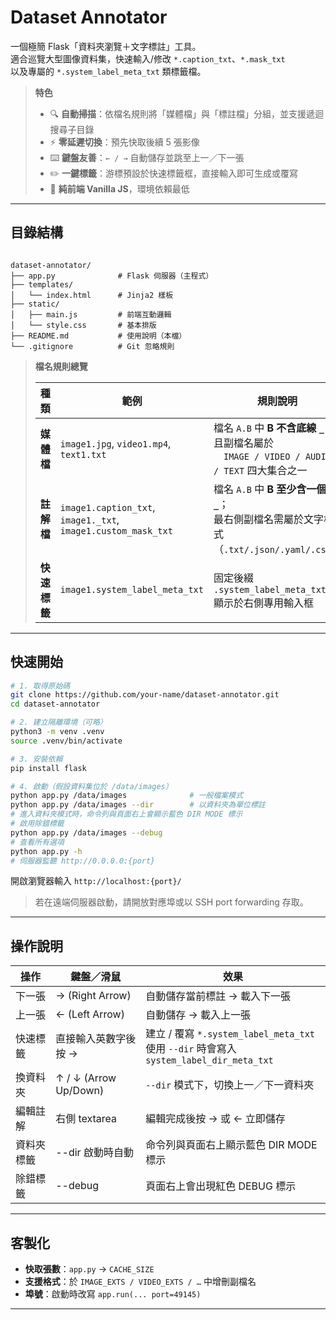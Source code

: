 # Dataset Annotator

一個極簡 Flask「資料夾瀏覽＋文字標註」工具。  
適合巡覽大型圖像資料集，快速輸入/修改 `*.caption_txt`、`*.mask_txt`  
以及專屬的 `*.system_label_meta_txt` 類標籤檔。

> **特色**
> - 🔍 **自動掃描**：依檔名規則將「媒體檔」與「標註檔」分組，並支援遞迴搜尋子目錄
> - ⚡ **零延遲切換**：預先快取後續 5 張影像  
> - ⌨️ **鍵盤友善**：`← / →` 自動儲存並跳至上一／下一張  
> - ✏️ **一鍵標籤**：游標預設於快速標籤框，直接輸入即可生成或覆寫  
> - 📨 **純前端 Vanilla JS**，環境依賴最低

---

## 目錄結構

```

dataset-annotator/
├── app.py              # Flask 伺服器（主程式）
├── templates/
│   └── index.html      # Jinja2 樣板
├── static/
│   ├── main.js         # 前端互動邏輯
│   └── style.css       # 基本排版
├── README.md           # 使用說明（本檔）
└── .gitignore          # Git 忽略規則

````

> **檔名規則總覽**
>
> | 種類 | 範例 | 規則說明 |
> |------|------|----------|
> | **媒體檔** | `image1.jpg`, `video1.mp4`, `text1.txt` | 檔名 `A.B` 中 **B 不含底線 `_`**，且副檔名屬於<br>　`IMAGE / VIDEO / AUDIO / TEXT` 四大集合之一 |
> | **註解檔** | `image1.caption_txt`, `image1._txt`,<br>`image1.custom_mask_txt` | 檔名 `A.B` 中 **B 至少含一個 `_`**；<br>最右側副檔名需屬於文字格式（`.txt/.json/.yaml/.csv`） |
> | **快速標籤** | `image1.system_label_meta_txt` | 固定後綴 `.system_label_meta_txt`<br>顯示於右側專用輸入框 |

---

## 快速開始

```bash
# 1. 取得原始碼
git clone https://github.com/your-name/dataset-annotator.git
cd dataset-annotator

# 2. 建立隔離環境（可略）
python3 -m venv .venv
source .venv/bin/activate

# 3. 安裝依賴
pip install flask

# 4. 啟動（假設資料集位於 /data/images）
python app.py /data/images              # 一般檔案模式
python app.py /data/images --dir        # 以資料夾為單位標註
# 進入資料夾模式時，命令列與頁面右上會顯示藍色 DIR MODE 標示
# 啟用除錯標籤
python app.py /data/images --debug
# 查看所有選項
python app.py -h
# 伺服器監聽 http://0.0.0.0:{port}
````

開啟瀏覽器輸入 `http://localhost:{port}/`

> 若在遠端伺服器啟動，請開放對應埠或以 SSH port forwarding 存取。

---

## 操作說明

| 操作   | 鍵盤／滑鼠           | 效果                                |
| ---- | --------------- | --------------------------------- |
| 下一張  | → (Right Arrow) | 自動儲存當前標註 → 載入下一張                  |
| 上一張  | ← (Left Arrow)  | 自動儲存 → 載入上一張                      |
| 快速標籤 | 直接輸入英數字後按 →     | 建立 / 覆寫 `*.system_label_meta_txt`<br>使用 `--dir` 時會寫入 `system_label_dir_meta_txt` |
| 換資料夾 | ↑ / ↓ (Arrow Up/Down) | `--dir` 模式下，切換上一／下一資料夾 |
| 編輯註解 | 右側 textarea     | 編輯完成後按 → 或 ← 立即儲存                 |
| 資料夾標籤 | --dir 啟動時自動  | 命令列與頁面右上顯示藍色 DIR MODE 標示 |
| 除錯標籤 | --debug           | 頁面右上會出現紅色 DEBUG 標示               |

---

## 客製化

* **快取張數**：`app.py` → `CACHE_SIZE`
* **支援格式**：於 `IMAGE_EXTS / VIDEO_EXTS / …` 中增刪副檔名
* **埠號**：啟動時改寫 `app.run(... port=49145)`

---



